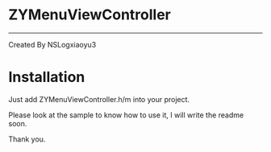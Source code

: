 # ZYMenuViewController

---

Created By NSLogxiaoyu3

# Installation

Just add ZYMenuViewController.h/m into your project.

Please look at the sample to know how to use it,
I will write the readme soon.

Thank you.
